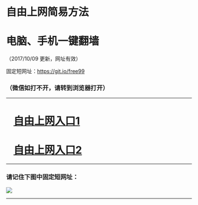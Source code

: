 ﻿# 自由上网简易方法

# 电脑、手机一键翻墙

（2017/10/09 更新，网址有效）

固定短网址：https://git.io/free99

### （微信如打不开，请转到浏览器打开）


***





# &nbsp;&nbsp; <a href="http://ft210420273.fwq-tz-1001.info/fwqtz01.html?t=100900114667 " target="_blank">自由上网入口1</a>
# &nbsp;&nbsp; <a href="http://ft3173020009.fwq-tz-1002.info/fwqtz02.html?t=10090017463 " target="_blank">自由上网入口2</a>
***

### 请记住下图中固定短网址：

<img src="https://s3-us-west-2.amazonaws.com/fwq-1001/yjfq-20170905okok.png" /> 


***

